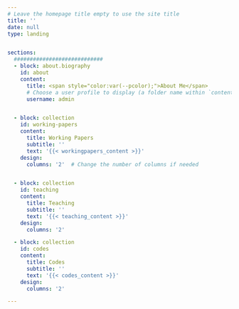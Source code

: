 ```yaml
---
# Leave the homepage title empty to use the site title
title: ''
date: null
type: landing


sections:
  ############################
  - block: about.biography
    id: about
    content:
      title: <span style="color:var(--pcolor);">About Me</span>
      # Choose a user profile to display (a folder name within `content/authors/`)
      username: admin


  - block: collection
    id: working-papers
    content:
      title: Working Papers 
      subtitle: ''
      text: '{{< workingpapers_content >}}'
    design:
      columns: '2'  # Change the number of columns if needed


  - block: collection
    id: teaching
    content:
      title: Teaching
      subtitle: ''
      text: '{{< teaching_content >}}'
    design:
      columns: '2'

  - block: collection
    id: codes
    content:
      title: Codes
      subtitle: ''
      text: '{{< codes_content >}}'
    design:
      columns: '2'

---
```

